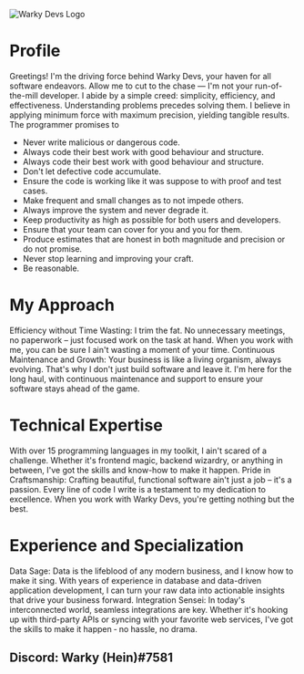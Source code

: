   ![Warky Devs Logo](https://warky.dev/favicon.png)

# Profile

Greetings! I'm the driving force behind Warky Devs, your haven for all software endeavors. Allow me to cut to the chase — I'm not your run-of-the-mill developer. I abide by a simple creed: simplicity, efficiency, and effectiveness. Understanding problems precedes solving them. I believe in applying minimum force with maximum precision, yielding tangible results.
The programmer promises to

- Never write malicious or dangerous code.
- Always code their best work with good behaviour and structure.
- Always code their best work with good behaviour and structure.
- Don't let defective code accumulate.
- Ensure the code is working like it was suppose to with proof and test cases.
- Make frequent and small changes as to not impede others.
- Always improve the system and never degrade it.
- Keep productivity as high as possible for both users and developers.
- Ensure that your team can cover for you and you for them.
- Produce estimates that are honest in both magnitude and precision or do not promise.
- Never stop learning and improving your craft.
- Be reasonable.

# My Approach

Efficiency without Time Wasting: I trim the fat. No unnecessary meetings, no paperwork – just focused work on the task at hand. When you work with me, you can be sure I ain't wasting a moment of your time.
Continuous Maintenance and Growth: Your business is like a living organism, always evolving. That's why I don't just build software and leave it. I'm here for the long haul, with continuous maintenance and support to ensure your software stays ahead of the game.

# Technical Expertise

With over 15 programming languages in my toolkit, I ain't scared of a challenge. Whether it's frontend magic, backend wizardry, or anything in between, I've got the skills and know-how to make it happen.
Pride in Craftsmanship: Crafting beautiful, functional software ain't just a job – it's a passion. Every line of code I write is a testament to my dedication to excellence. When you work with Warky Devs, you're getting nothing but the best.

# Experience and Specialization

Data Sage: Data is the lifeblood of any modern business, and I know how to make it sing. With years of experience in database and data-driven application development, I can turn your raw data into actionable insights that drive your business forward.
Integration Sensei: In today's interconnected world, seamless integrations are key. Whether it's hooking up with third-party APIs or syncing with your favorite web services, I've got the skills to make it happen ‐ no hassle, no drama.

## Discord: Warky (Hein)#7581
